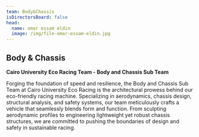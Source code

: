 ```yaml
---
team: Body&Chassis
isDirectorsBoard: false
head:
  name: omar essam eldin
  image: /img/file-omar-essam-eldin.jpg
---
```



## Body & Chassis

**Cairo University Eco Racing Team - Body and Chassis Sub Team**

Forging the foundation of speed and resilience, the Body and Chassis Sub Team at Cairo University Eco Racing is the architectural prowess behind our eco-friendly racing machine. Specializing in aerodynamics, chassis design, structural analysis, and safety systems, our team meticulously crafts a vehicle that seamlessly blends form and function. From sculpting aerodynamic profiles to engineering lightweight yet robust chassis structures, we are committed to pushing the boundaries of design and safety in sustainable racing.
